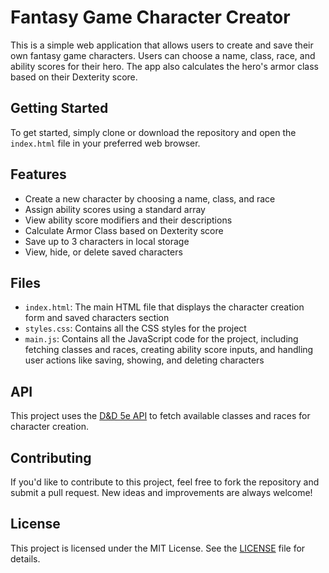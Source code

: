 # Fantasy Game Character Creator

This is a simple web application that allows users to create and save their own fantasy game characters. Users can choose a name, class, race, and ability scores for their hero. The app also calculates the hero's armor class based on their Dexterity score.

## Getting Started

To get started, simply clone or download the repository and open the `index.html` file in your preferred web browser.

## Features

- Create a new character by choosing a name, class, and race
- Assign ability scores using a standard array
- View ability score modifiers and their descriptions
- Calculate Armor Class based on Dexterity score
- Save up to 3 characters in local storage
- View, hide, or delete saved characters

## Files

- `index.html`: The main HTML file that displays the character creation form and saved characters section
- `styles.css`: Contains all the CSS styles for the project
- `main.js`: Contains all the JavaScript code for the project, including fetching classes and races, creating ability score inputs, and handling user actions like saving, showing, and deleting characters

## API

This project uses the [D&D 5e API](https://www.dnd5eapi.co/) to fetch available classes and races for character creation.

## Contributing

If you'd like to contribute to this project, feel free to fork the repository and submit a pull request. New ideas and improvements are always welcome!

## License

This project is licensed under the MIT License. See the [LICENSE](LICENSE) file for details.
